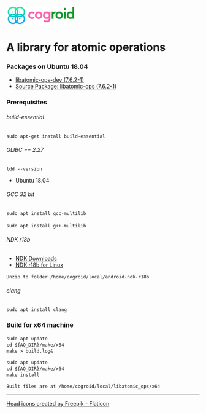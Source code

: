 [![cogroid.com](https://github.com/cogroid/resources/raw/main/images/banner/cogroid-48.png)](https://cogroid.com)

# A library for atomic operations

### Packages on Ubuntu 18.04

* [libatomic-ops-dev (7.6.2-1)](https://packages.ubuntu.com/bionic/libatomic-ops-dev)
* [Source Package: libatomic-ops (7.6.2-1)](https://packages.ubuntu.com/source/bionic/libatomic-ops)

### Prerequisites

###### build-essential

```
sudo apt-get install build-essential
```

###### GLIBC == 2.27

```
ldd --version
```

* Ubuntu 18.04

###### GCC 32 bit

```
sudo apt install gcc-multilib

sudo apt install g++-multilib
```

###### NDK r18b

* [NDK Downloads](https://developer.android.com/ndk/downloads)
* [NDK r18b for Linux](https://dl.google.com/android/repository/android-ndk-r18b-linux-x86_64.zip)

```
Unzip to folder /home/cogroid/local/android-ndk-r18b
```

###### clang

```
sudo apt install clang
```

### Build for x64 machine

```
sudo apt update
cd ${AO_DIR}/make/x64
make > build.log&
```

```
sudo apt update
cd ${AO_DIR}/make/x64
make install
```

```
Built files are at /home/cogroid/local/libatomic_ops/x64
```

---
[Head icons created by Freepik - Flaticon](https://www.flaticon.com/free-icons/head)
